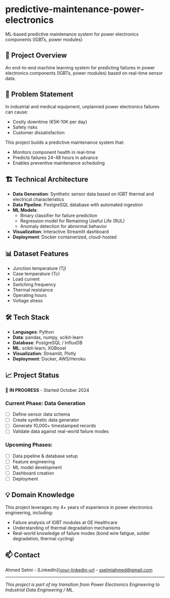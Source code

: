 # predictive-maintenance-power-electronics
ML-based predictive maintenance system for power electronics components (IGBTs, power modules)

## 🎯 Project Overview
An end-to-end machine learning system for predicting failures in power electronics components (IGBTs, power modules) based on real-time sensor data.

## 🔧 Problem Statement
In industrial and medical equipment, unplanned power electronics failures can cause:
- Costly downtime (€5K-10K per day)
- Safety risks
- Customer dissatisfaction

This project builds a predictive maintenance system that:
- Monitors component health in real-time
- Predicts failures 24-48 hours in advance
- Enables preventive maintenance scheduling

## 🏗️ Technical Architecture
- **Data Generation**: Synthetic sensor data based on IGBT thermal and electrical characteristics
- **Data Pipeline**: PostgreSQL database with automated ingestion
- **ML Models**: 
  - Binary classifier for failure prediction
  - Regression model for Remaining Useful Life (RUL)
  - Anomaly detection for abnormal behavior
- **Visualization**: Interactive Streamlit dashboard
- **Deployment**: Docker containerized, cloud-hosted

## 📊 Dataset Features
- Junction temperature (Tj)
- Case temperature (Tc)
- Load current
- Switching frequency
- Thermal resistance
- Operating hours
- Voltage stress

## 🛠️ Tech Stack
- **Languages**: Python
- **Data**: pandas, numpy, scikit-learn
- **Database**: PostgreSQL / InfluxDB
- **ML**: scikit-learn, XGBoost
- **Visualization**: Streamlit, Plotly
- **Deployment**: Docker, AWS/Heroku

## 📈 Project Status
🚧 **IN PROGRESS** - Started October 2024

### Current Phase: Data Generation
- [ ] Define sensor data schema
- [ ] Create synthetic data generator
- [ ] Generate 10,000+ timestamped records
- [ ] Validate data against real-world failure modes

### Upcoming Phases:
- [ ] Data pipeline & database setup
- [ ] Feature engineering
- [ ] ML model development
- [ ] Dashboard creation
- [ ] Deployment

## 💡 Domain Knowledge
This project leverages my 4+ years of experience in power electronics engineering, including:
- Failure analysis of IGBT modules at GE Healthcare
- Understanding of thermal degradation mechanisms
- Real-world knowledge of failure modes (bond wire fatigue, solder degradation, thermal cycling)

## 📫 Contact
Ahmed Selmi - [LinkedIn]([your-linkedin-url](https://www.linkedin.com/in/ahmed-selmi-3037a5153/) - sselmiahmed@gmail.com

---
*This project is part of my transition from Power Electronics Engineering to Industrial Data Engineering / ML.*
